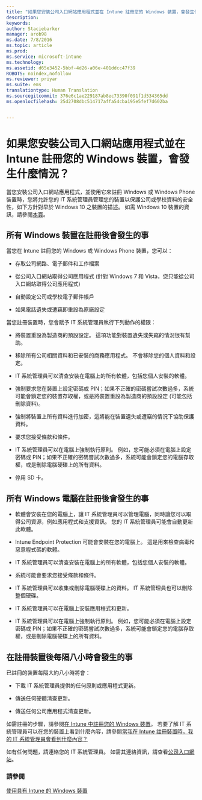 ```yaml
---
title: "如果您安裝公司入口網站應用程式並在 Intune 註冊您的 Windows 裝置，會發生什麼情況？ | Microsoft Intune"
description: 
keywords: 
author: Staciebarker
manager: arob98
ms.date: 7/8/2016
ms.topic: article
ms.prod: 
ms.service: microsoft-intune
ms.technology: 
ms.assetid: d65e3452-5bbf-4d26-a06e-401ddcc47f39
ROBOTS: noindex,nofollow
ms.reviewer: priyar
ms.suite: ems
translationtype: Human Translation
ms.sourcegitcommit: 376e6c1ae229187ab8ec73390f091f1d534365dd
ms.openlocfilehash: 25d2708dbc514717affa54cba195e5fef7d602ba


---
```



# 如果您安裝公司入口網站應用程式並在 Intune 註冊您的 Windows 裝置，會發生什麼情況？

當您安裝公司入口網站應用程式，並使用它來註冊 Windows 或 Windows Phone 裝置時，您將允許您的 IT 系統管理員管理您的裝置以保護公司或學校資料的安全性，如下方針對早於 Windows 10 之裝置的描述。 如需 Windows 10 裝置的資訊，請參閱[本頁](what-happens-if-you-install-the-company-portal-app-and-enroll-your-device-in-intune-windows10.md)。

## 所有 Windows 裝置在註冊後會發生的事
當您在 Intune 註冊您的 Windows 或 Windows Phone 裝置，您可以：

-   存取公司網路、電子郵件和工作檔案

-   從公司入口網站取得公司應用程式 (針對 Windows 7 和 Vista，您只能從公司入口網站取得公司應用程式)

-   自動設定公司或學校電子郵件帳戶

-   如果電話遺失或遭竊即重設為原廠設定

當您註冊裝置時，您會賦予 IT 系統管理員執行下列動作的權限：

-   將裝置重設為製造商的預設設定。 這項功能對裝置遺失或失竊的情況很有幫助。

-   移除所有公司相關資料和已安裝的商務應用程式。 不會移除您的個人資料和設定。

-   IT 系統管理員可以清查安裝在電腦上的所有軟體，包括您個人安裝的軟體。

-   強制要求您在裝置上設定密碼或 PIN；如果不正確的密碼嘗試次數過多，系統可能會鎖定您的裝置存取權，或是將裝置重設為製造商的預設設定 (可能包括刪除資料)。

-   強制將裝置上所有資料進行加密，這將能在裝置遺失或遭竊的情況下協助保護資料。

-   要求您接受條款和條件。

-   IT 系統管理員可以在電腦上強制執行原則。 例如，您可能必須在電腦上設定密碼或 PIN；如果不正確的密碼嘗試次數過多，系統可能會鎖定您的電腦存取權，或是刪除電腦硬碟上的所有資料。

-   停用 SD 卡。

## 所有 Windows 電腦在註冊後會發生的事

-  軟體會安裝在您的電腦上，讓 IT 系統管理員可以管理電腦，同時讓您可以取得公司資源，例如應用程式和支援資訊。 您的 IT 系統管理員可能會自動更新此軟體。

-  Intune Endpoint Protection 可能會安裝在您的電腦上。 這是用來檢查病毒和惡意程式碼的軟體。

-  IT 系統管理員可以清查安裝在電腦上的所有軟體，包括您個人安裝的軟體。

-  系統可能會要求您接受條款和條件。

-  IT 系統管理員可以收集或刪除電腦硬碟上的資料。 IT 系統管理員也可以刪除整個硬碟。

-  IT 系統管理員可以在電腦上安裝應用程式和更新。

-  IT 系統管理員可以在電腦上強制執行原則。 例如，您可能必須在電腦上設定密碼或 PIN；如果不正確的密碼嘗試次數過多，系統可能會鎖定您的電腦存取權，或是刪除電腦硬碟上的所有資料。


## 在註冊裝置後每隔八小時會發生的事
已註冊的裝置每隔大約八小時將會：

-   下載 IT 系統管理員提供的任何原則或應用程式更新。

-   傳送任何硬體清查更新。

-   傳送任何公司應用程式清查更新。

如需註冊的步驟，請參閱[在 Intune 中註冊您的 Windows 裝置](enroll-your-device-in-intune-windows.md)。 若要了解 IT 系統管理員可以在您的裝置上看到什麼內容，請參閱[當我在 Intune 註冊裝置時，我的 IT 系統管理員會看到什麼內容？](what-can-your-it-administrator-see-when-you-enroll-your-device-in-intune-windows.md)

如有任何問題，請連絡您的 IT 系統管理員。 如需其連絡資訊，請查看[公司入口網站](http://portal.manage.microsoft.com)。

### 請參閱
[使用具有 Intune 的 Windows 裝置](using-your-windows-device-with-intune.md)



<!--HONumber=Jul16_HO3-->


